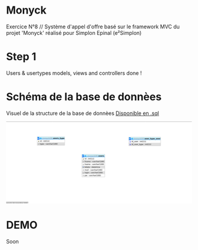 # Monyck
Exercice N°8 // Système d'appel d'offre basé sur le framework MVC du projet 'Monyck' réalisé pour Simplon Epinal (e²Simplon) 

# Step 1
Users & usertypes models, views and controllers done !

# Schéma de la base de donnèes
Visuel de la structure de la base de donnèes [Disponible en .sql](
https://raw.githubusercontent.com/bZez/Monycks/blob/step1/monyckDB.sql)

![APERCU](https://raw.githubusercontent.com/bZez/Monyck/step1/Screenshot-2017-11-14%20localhost%20localhost%20monyckDB%20phpMyAdmin%204%207%205.png)

# DEMO
Soon
